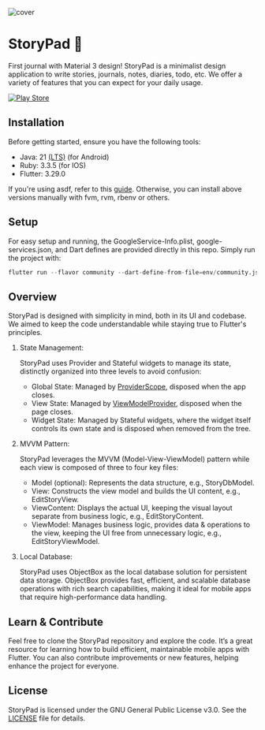 ![cover](https://github.com/user-attachments/assets/dedc5e14-5e6f-499f-93a7-ad6ff11f622e)

# StoryPad 📝

First journal with Material 3 design! StoryPad is a minimalist design application to write stories, journals, notes, diaries, todo, etc. We offer a variety of features that you can expect for your daily usage.

<!-- [![App Store](https://img.shields.io/badge/App_Store-0D96F6?style=for-the-badge&logo=app-store&logoColor=white)](https://apps.apple.com/us/app/spooky/id1629372753?platform=iphone) -->

[![Play Store](https://img.shields.io/badge/Google_Play-414141?style=for-the-badge&logo=google-play&logoColor=white)](https://play.google.com/store/apps/details?id=com.tc.writestory)

## Installation

Before getting started, ensure you have the following tools:

- Java: 21 [(LTS)](https://www.oracle.com/java/technologies/java-se-support-roadmap.html) (for Android)
- Ruby: 3.3.5 (for IOS)
- Flutter: 3.29.0

If you're using asdf, refer to this [guide](./docs/asdf.md). Otherwise, you can install above versions manually with fvm, rvm, rbenv or others.

## Setup

For easy setup and running, the GoogleService-Info.plist, google-services.json, and Dart defines are provided directly in this repo. Simply run the project with:

```s
flutter run --flavor community --dart-define-from-file=env/community.json --target=lib/main_community.dart
```

## Overview

StoryPad is designed with simplicity in mind, both in its UI and codebase. We aimed to keep the code understandable while staying true to Flutter's principles.

1. State Management:

   StoryPad uses Provider and Stateful widgets to manage its state, distinctly organized into three levels to avoid confusion:

   - Global State: Managed by [ProviderScope](lib/provider_scope.dart), disposed when the app closes.
   - View State: Managed by [ViewModelProvider](lib/widgets/view/view_model_provider.dart), disposed when the page closes.
   - Widget State: Managed by Stateful widgets, where the widget itself controls its own state and is disposed when removed from the tree.

2. MVVM Pattern:

   StoryPad leverages the MVVM (Model-View-ViewModel) pattern while each view is composed of three to four key files:

   - Model (optional): Represents the data structure, e.g., StoryDbModel.
   - View: Constructs the view model and builds the UI content, e.g., EditStoryView.
   - ViewContent: Displays the actual UI, keeping the visual layout separate from business logic, e.g., EditStoryContent.
   - ViewModel: Manages business logic, provides data & operations to the view, keeping the UI free from unnecessary logic, e.g., EditStoryViewModel.

3. Local Database:

   StoryPad uses ObjectBox as the local database solution for persistent data storage. ObjectBox provides fast, efficient, and scalable database operations with rich search capabilities, making it ideal for mobile apps that require high-performance data handling.

## Learn & Contribute

Feel free to clone the StoryPad repository and explore the code. It’s a great resource for learning how to build efficient, maintainable mobile apps with Flutter. You can also contribute improvements or new features, helping enhance the project for everyone.

## License

StoryPad is licensed under the GNU General Public License v3.0. See the [LICENSE](LICENSE) file for details.
